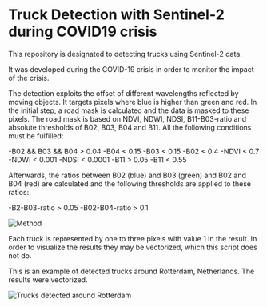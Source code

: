 # Truck Detection with Sentinel-2 during COVID19 crisis
This repository is designated to detecting trucks using Sentinel-2 data.

It was developed during the COVID-19 crisis in order to monitor the impact of the crisis.

The detection exploits the offset of different wavelengths reflected by moving objects. It targets pixels where blue is higher than green and red. In the initial step, a road mask is calculated and the data is masked to these pixels. The road mask is based on NDVI, NDWI, NDSI, B11-B03-ratio and absolute thresholds of B02, B03, B04 and B11. All the following conditions must be fulfilled:

-B02 && B03 && B04 > 0.04
-B04 < 0.15
-B03 < 0.15
-B02 < 0.4
-NDVI < 0.7
-NDWI < 0.001
-NDSI < 0.0001
-B11 > 0.05
-B11 < 0.55

Afterwards, the ratios between B02 (blue) and B03 (green) and B02 and B04 (red) are calculated and the following thresholds are applied to these ratios:

-B2-B03-ratio > 0.05
-B02-B04-ratio > 0.1

![Method](https://github.com/hfisser/Truck_Detection_Sentinel2_COVID19/blob/master/method_neu.png)

Each truck is represented by one to three pixels with value 1 in the result. In order to visualize the results they may be vectorized, which this script does not do.

This is an example of detected trucks around Rotterdam, Netherlands. The results were vectorized.

![Trucks detected around Rotterdam](https://github.com/hfisser/Truck_Detection_Sentinel2_COVID19/blob/master/ts7_trucks.jpeg)
